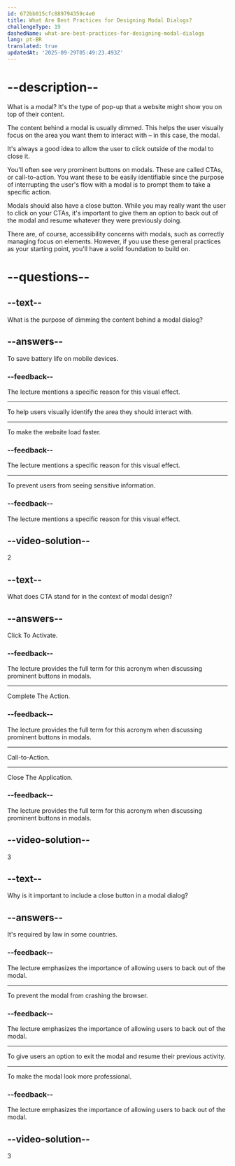 ```yaml
---
id: 672bb015cfc889794359c4e0
title: What Are Best Practices for Designing Modal Dialogs?
challengeType: 19
dashedName: what-are-best-practices-for-designing-modal-dialogs
lang: pt-BR
translated: true
updatedAt: '2025-09-29T05:49:23.493Z'
---
```


# --description--

What is a modal? It's the type of pop-up that a website might show you on top of their content.

The content behind a modal is usually dimmed. This helps the user visually focus on the area you want them to interact with – in this case, the modal.

It's always a good idea to allow the user to click outside of the modal to close it.

You'll often see very prominent buttons on modals. These are called CTAs, or call-to-action. You want these to be easily identifiable since the purpose of interrupting the user's flow with a modal is to prompt them to take a specific action.

Modals should also have a close button. While you may really want the user to click on your CTAs, it's important to give them an option to back out of the modal and resume whatever they were previously doing.

There are, of course, accessibility concerns with modals, such as correctly managing focus on elements. However, if you use these general practices as your starting point, you'll have a solid foundation to build on.

# --questions--

## --text--

What is the purpose of dimming the content behind a modal dialog?

## --answers--

To save battery life on mobile devices.

### --feedback--

The lecture mentions a specific reason for this visual effect.

---

To help users visually identify the area they should interact with.

---

To make the website load faster.

### --feedback--

The lecture mentions a specific reason for this visual effect.

---

To prevent users from seeing sensitive information.

### --feedback--

The lecture mentions a specific reason for this visual effect.

## --video-solution--

2

## --text--

What does CTA stand for in the context of modal design?

## --answers--

Click To Activate.

### --feedback--

The lecture provides the full term for this acronym when discussing prominent buttons in modals.

---

Complete The Action.

### --feedback--

The lecture provides the full term for this acronym when discussing prominent buttons in modals.

---

Call-to-Action.

---

Close The Application.

### --feedback--

The lecture provides the full term for this acronym when discussing prominent buttons in modals.

## --video-solution--

3

## --text--

Why is it important to include a close button in a modal dialog?

## --answers--

It's required by law in some countries.

### --feedback--

The lecture emphasizes the importance of allowing users to back out of the modal.

---

To prevent the modal from crashing the browser.

### --feedback--

The lecture emphasizes the importance of allowing users to back out of the modal.

---

To give users an option to exit the modal and resume their previous activity.

---

To make the modal look more professional.

### --feedback--

The lecture emphasizes the importance of allowing users to back out of the modal.

## --video-solution--

3
